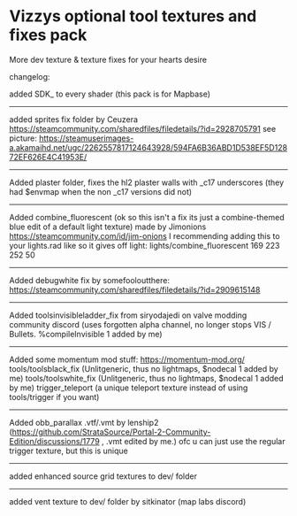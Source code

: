 # Vizzys optional tool textures and fixes pack
More dev texture & texture fixes for your hearts desire

changelog:

added SDK_ to every shader (this pack is for Mapbase)

---
added sprites fix folder 
by Ceuzera https://steamcommunity.com/sharedfiles/filedetails/?id=2928705791 
see picture: https://steamuserimages-a.akamaihd.net/ugc/2262557817124643928/594FA6B36ABD1D538EF5D12872EF626E4C41953E/

---
Added plaster folder, fixes the hl2 plaster walls with _c17 underscores (they had $envmap when the non _c17 versions did not)

---
Added combine_fluorescent (ok so this isn't a fix its just a combine-themed blue edit of a default light texture) 
made by Jimonions https://steamcommunity.com/id/jim-onions
I recommending adding this to your lights.rad like so it gives off light:
lights/combine_fluorescent	169 223 252 50

---
Added debugwhite fix by somefooloutthere: https://steamcommunity.com/sharedfiles/filedetails/?id=2909615148

---
Added toolsinvisibleladder_fix from siryodajedi on valve modding community discord 
(uses forgotten alpha channel, no longer stops VIS / Bullets. %compileInvisible 1 added by me)

---
Added some momentum mod stuff: https://momentum-mod.org/  
tools/toolsblack_fix (Unlitgeneric, thus no lightmaps, $nodecal 1 added by me)
tools/toolswhite_fix (Unlitgeneric, thus no lightmaps, $nodecal 1 added by me)
trigger_teleport (a unique teleport texture instead of using tools/trigger if you want)

---
Added obb_parallax .vtf/.vmt by lenship2 
(https://github.com/StrataSource/Portal-2-Community-Edition/discussions/1779 , .vmt edited by me.) 
ofc u can just use the regular trigger texture, but this is unique 

---
added enhanced source grid textures to dev/ folder

---
added vent texture to dev/ folder  by sitkinator  (map labs discord)
